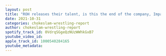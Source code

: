 ```yaml
---
layout: post
title: "ROH releases their talent, is this the end of the company, Impact and AEW end their working relationship, NJPW, WWE news! AEW Dynamite & Rampage review"
date: 2021-10-31
categories: chokeslam-wrestling-report
author: chokeslam-wrestling-report
spotify_track_id: 0VdrqSGgeQzNUzWWhkGxB7
youtube_video_id: 
apple_track_id: 1000540284165
youtube_metadata: 
---
```


